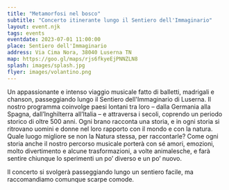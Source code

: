```yaml
---
title: "Metamorfosi nel bosco"
subtitle: "Concerto itinerante lungo il Sentiero dell'Immaginario"
layout: event.njk
tags: events
eventdate: 2023-07-01 11:00:00
place: Sentiero dell'Immaginario
address: Via Cima Nora, 38040 Luserna TN
map: https://goo.gl/maps/rjs6fkyeEjPNNZLN8
splash: images/splash.jpg
flyer: images/volantino.png  
---
```


Un appassionante e intenso viaggio musicale fatto di balletti, madrigali e
chanson, passeggiando lungo il Sentiero dell'Immaginario di Luserna. 
Il
nostro programma coinvolge paesi lontani tra loro – dalla
Germania alla Spagna, dall’Inghilterra all’Italia – e attraversa i secoli,
coprendo un periodo storico di oltre 500 anni. Ogni brano racconta una storia,
e in ogni storia si ritrovano uomini e donne nel loro rapporto con il mondo e
con la natura. Quale luogo migliore se non la Natura stessa, per raccontarle?
Come ogni storia anche il nostro percorso musicale porterà con sé amori,
emozioni, molto divertimento e alcune trasformazioni, a volte animalesche, e
farà sentire chiunque lo sperimenti un po’ diverso e un po’ nuovo.

Il concerto si svolgerà passeggiando lungo un sentiero facile, ma raccomandiamo comunque scarpe comode.

